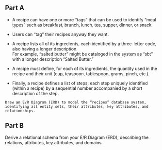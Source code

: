 ## Part A

 *   A recipe can have one or more “tags” that can be used to identify “meal types” such as breakfast, brunch, lunch, tea, supper, dinner, or snack.  

 *  Users can “tag” their recipes anyway they want.  
 
 *  A recipe lists all of its ingredients, each identified by a three-letter code, also having a longer description.  
        For example, “salted butter” might be cataloged in the system as “sbt” with a longer description “Salted Butter.” 

 *  A recipe must define, for each of its ingredients, the quantity used in the recipe and their unit (cup, teaspoon, tablespoon, grams, pinch, etc.). 

 *   Finally, a recipe defines a list of steps, each step uniquely identified (within a recipe) by a sequential number          accompanied by a short description of the step. 

    Draw an E/R Diagram (ERD) to model the “recipes” database system, identifying all entity sets, their attributes, key attributes, and relationships.

## Part B

Derive a relational schema from your E/R Diagram (ERD), describing the relations, attributes, key attributes, and domains.